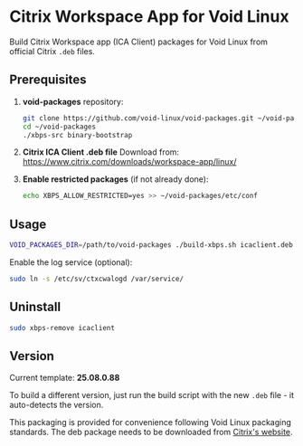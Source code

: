 # Citrix Workspace App for Void Linux

Build Citrix Workspace app (ICA Client) packages for Void Linux from official Citrix `.deb` files.

## Prerequisites

1. **void-packages** repository:
   ```bash
   git clone https://github.com/void-linux/void-packages.git ~/void-packages
   cd ~/void-packages
   ./xbps-src binary-bootstrap
   ```

2. **Citrix ICA Client .deb file**
   Download from: https://www.citrix.com/downloads/workspace-app/linux/

3. **Enable restricted packages** (if not already done):
   ```bash
   echo XBPS_ALLOW_RESTRICTED=yes >> ~/void-packages/etc/conf
   ```

## Usage

```bash
VOID_PACKAGES_DIR=/path/to/void-packages ./build-xbps.sh icaclient.deb
```

Enable the log service (optional):
```bash
sudo ln -s /etc/sv/ctxcwalogd /var/service/
```

## Uninstall

```bash
sudo xbps-remove icaclient
```

## Version

Current template: **25.08.0.88**

To build a different version, just run the build script with the new `.deb` file - it auto-detects the version.

This packaging is provided for convenience following Void Linux packaging standards. The deb package needs to be downloaded from [Citrix's website](https://www.citrix.com/downloads/workspace-app/linux/workspace-app-for-linux-latest.html).
